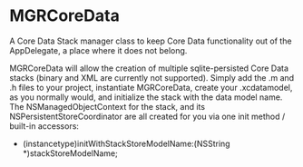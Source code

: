 MGRCoreData
===========

A Core Data Stack manager class to keep Core Data functionality out of the AppDelegate, a place where it does not belong.


MGRCoreData will allow the creation of multiple sqlite-persisted Core Data stacks (binary and XML are currently not supported).  Simply add the .m and .h files to your project, instantiate MGRCoreData, create your .xcdatamodel, as you normally would, and initialize the stack with the data model name.  The NSManagedObjectContext for the stack, and its NSPersistentStoreCoordinator are all created for you via one init method / built-in accessors:

- (instancetype)initWithStackStoreModelName:(NSString *)stackStoreModelName;





